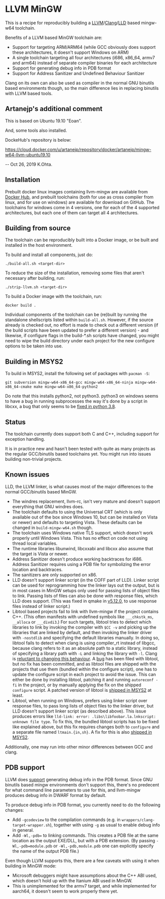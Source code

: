 LLVM MinGW
==========

This is a recipe for reproducibly building a
[LLVM](https://llvm.org)/[Clang](https://clang.llvm.org/)/[LLD](https://lld.llvm.org/)
based mingw-w64 toolchain.

Benefits of a LLVM based MinGW toolchain are:
- Support for targeting ARM/ARM64 (while GCC obviously does support
  these architectures, it doesn't support Windows on ARM)
- A single toolchain targeting all four architectures (i686, x86_64,
  armv7 and arm64) instead of separate compiler binaries for each
  architecture
- Support for generating debug info in PDB format
- Support for Address Sanitizer and Undefined Behaviour Sanitizer

Clang on its own can also be used as compiler in the normal GNU binutils
based environments though, so the main difference lies in replacing
binutils with LLVM based tools.

Artanejp's additional comment
-----------------------------

This is based on Ubuntu 19.10 "Eoan".

And, some tools also installed.

DockeHub's repository is below:

https://cloud.docker.com/u/artanejp/repository/docker/artanejp/mingw-w64-llvm-ubuntu19.10

-- Oct 26, 2019 K.Ohta.
   

Installation
------------

Prebuilt docker linux images containing llvm-mingw are available from
[Docker Hub](https://hub.docker.com/r/mstorsjo/llvm-mingw/), and
prebuilt toolchains (both for use as cross compiler from linux, and
for use on windows) are available for download on GitHub. The toolchains
for windows come in 4 versions, one for each of the 4 supported
architectures, but each one of them can target all 4 architectures.

Building from source
--------------------

The toolchain can be reproducibly built into a Docker image, or be
built and installed in the host environment.

To build and install all components, just do:

    ./build-all.sh <target-dir>

To reduce the size of the installation, removing some files that
aren't necessary after building, run:

    ./strip-llvm.sh <target-dir>

To build a Docker image with the toolchain, run:

    docker build .

Individual components of the toolchain can be (re)built by running
the standalone shellscripts listed within `build-all.sh`. However, if
the source already is checked out, no effort is made to check out a
different version (if the build scripts have been updated to prefer
a different version) - and likewise, if configure flags in the build-\*.sh
scripts have changed, you might need to wipe the build directory under
each project for the new configure options to be taken into use.


Building in MSYS2
-----------------

To build in MSYS2, install the following set of packages with `pacman -S`:

    git subversion mingw-w64-x86_64-gcc mingw-w64-x86_64-ninja mingw-w64-x86_64-cmake make mingw-w64-x86_64-python2

Do note that this installs python2, not python3. python3 on windows
seems to have a bug in running subprocesses the way it's done by a
script in libcxx, a bug that only seems to be
[fixed in python 3.8](https://github.com/python/cpython/commit/9e3c4526394856d6376eed4968d27d53e1d69b7d).


Status
------

The toolchain currently does support both C and C++, including support
for exception handling.

It is in practice new and hasn't been tested with quite as many projects
as the regular GCC/binutils based toolchains yet. You might run into issues
building non-trivial projects.


Known issues
------------

LLD, the LLVM linker, is what causes most of the major differences to the
normal GCC/binutils based MinGW.

- The windres replacement, llvm-rc, isn't very mature and doesn't support
  everything that GNU windres does.
- The toolchain defaults to using the Universal CRT (which is only available
  out of the box since Windows 10, but can be installed on Vista or newer)
  and defaults to targeting Vista. These defaults can be changed in
  `build-mingw-w64.sh` though.
- The toolchain uses Windows native TLS support, which doesn't work properly
  until Windows Vista. This has no effect on code not using thread local
  variables.
- The runtime libraries libunwind, libcxxabi and libcxx also assume that the
  target is Vista or newer.
- Address Sanitizer doesn't produce working backtraces for i686. Address
  Sanitizer requires using a PDB file for symbolizing the error location and
  backtraces.
- The sanitizers are only supported on x86.
- LLD doesn't support linker script (in the COFF part of LLD). Linker script can be used for
  reprogramming how the linker lays out the output, but is in most cases
  in MinGW setups only used for passing lists of object files to link.
  Passing lists of files can also be done with response files, which LLD does support.
  (This was fixed in qmake in [v5.12.0](https://code.qt.io/cgit/qt/qtbase.git/commit/?id=d92c25b1b4ac0423a824715a08b2db2def4b6e25), to use response
  files instead of linker script.)
- Libtool based projects fail to link with llvm-mingw if the project contains
  C++. (This often manifests with undefined symbols like `___chkstk_ms`,
  `__alloca` or `___divdi3`.)
  For such targets, libtool tries to detect which libraries to link
  by invoking the compiler with `$CC -v` and picking up the libraries that
  are linked by default, and then invoking the linker driver with `-nostdlib`
  and specifying the default libraries manually. In doing so, libtool fails
  to detect when clang is using compiler_rt instead of libgcc, because
  clang refers to it as an absolute path to a static library, instead of
  specifying a library path with `-L` and linking the library with `-l`.
  Clang is [reluctant to changing this behaviour](https://reviews.llvm.org/D51440).
  A [bug](https://debbugs.gnu.org/cgi/bugreport.cgi?bug=27866) has been filed
  with libtool, but no fix has been committed, and as libtool files are
  shipped with the projects that use them (bundled within the configure
  script), one has to update the configure script in each project to avoid
  the issue. This can either be done by installing libtool, patching it
  and running `autoreconf -fi` in the project, or by manually applying the
  fix on the shipped `configure` script. A patched version of libtool is
  [shipped in MSYS2](https://github.com/msys2/MINGW-packages/blob/95b093e888/mingw-w64-libtool/0011-Pick-up-clang_rt-static-archives-compiler-internal-l.patch)
  at least.
- Libtool, when running on Windows, prefers using linker script over
  response files, to pass long lists of object files to the linker driver,
  but LLD doesn't support linker script (as described above). This issue
  produces errors like `lld-link: error: .libs\libfoobar.la.lnkscript: unknown file type`.
  To fix this, the bundled libtool scripts has to be fixed like explained
  above, but this fix requires changes both to `configure` and a separate
  file named `ltmain.{in,sh}`. A fix for this is also
  [shipped in MSYS2](https://github.com/msys2/MINGW-packages/blob/95b093e888/mingw-w64-libtool/0012-Prefer-response-files-over-linker-scripts-for-mingw-.patch).

Additionally, one may run into other minor differences between GCC and clang.

PDB support
-----------

LLVM does [support](http://blog.llvm.org/2017/08/llvm-on-windows-now-supports-pdb-debug.html)
generating debug info in the PDB format. Since GNU binutils based mingw
environments don't support this, there's no predecent for what command
line parameters to use for this, and llvm-mingw produces debug info in
DWARF format by default.

To produce debug info in PDB format, you currently need to do the following
changes:

- Add `-gcodeview` to the compilation commands (e.g. in
  `wrappers/clang-target-wrapper.sh`), together with using `-g` as usual to
  enable debug info in general.
- Add `-Wl,-pdb=` to linking commands. This creates a PDB file at the same
  location as the output EXE/DLL, but with a PDB extension. (By passing
  `-Wl,-pdb=module.pdb` or `-Wl,-pdb,module.pdb` one can explicitly specify
  the name of the output PDB file.)

Even though LLVM supports this, there are a few caveats with using it when
building in MinGW mode:

- Microsoft debuggers might have assumptions about the C++ ABI used, which
  doesn't hold up with the Itanium ABI used in MinGW.
- This is unimplemented for the armv7 target, and while implemented for aarch64,
  it doesn't seem to work properly there yet.
